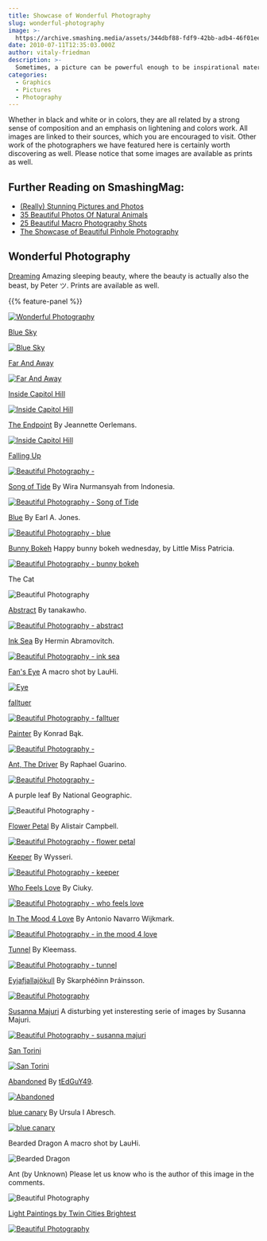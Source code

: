 ```yaml
---
title: Showcase of Wonderful Photography
slug: wonderful-photography
image: >-
  https://archive.smashing.media/assets/344dbf88-fdf9-42bb-adb4-46f01eedd629/940f19cc-21f5-490b-8411-8b21ac200bef/colors2.jpg
date: 2010-07-11T12:35:03.000Z
author: vitaly-friedman
description: >-
  Sometimes, a picture can be powerful enough to be inspirational material all by itself. To provide you with some inspiration for the upcoming week, this sunday we feature some truly beautiful and impressive images from talented artists and photographers worldwide.
categories:
  - Graphics
  - Pictures
  - Photography
---
```

Whether in black and white or in colors, they are all related by a strong sense of composition and an emphasis on lightening and colors work. All images are linked to their sources, which you are encouraged to visit. Other work of the photographers we have featured here is certainly worth discovering as well. Please notice that some images are available as prints as well.</p>

## <span class="rh">Further Reading</span> on SmashingMag:

*   [(Really) Stunning Pictures and Photos](https://www.smashingmagazine.com/2008/04/really-stunning-pictures-and-photos/)
*   [35 Beautiful Photos Of Natural Animals](https://www.smashingmagazine.com/2009/02/35-beautiful-examples-of-animals-photography/)
*   [25 Beautiful Macro Photography Shots](https://www.smashingmagazine.com/2008/09/25-beautiful-macro-photography-shots-photos/)
*   [The Showcase of Beautiful Pinhole Photography](https://www.smashingmagazine.com/2010/07/the-showcase-of-beautiful-pinhole-photography/)

## Wonderful Photography

<a href="https://www.flickr.com/photos/peterprzybille/3915636451/in/pool-bestinshow">Dreaming</a>
Amazing sleeping beauty, where the beauty is actually also the beast, by Peter ツ. Prints are available as well.

{{% feature-panel %}}

[![Wonderful Photography](https://archive.smashing.media/assets/344dbf88-fdf9-42bb-adb4-46f01eedd629/167659d8-3e56-4f95-9520-b1cadca2c626/102.jpg)](https://www.flickr.com/photos/peterprzybille/3915636451/in/pool-bestinshow)

<a href="https://www.photosight.ru/photo/alone/3753521/">Blue Sky</a>

[![Blue Sky](https://archive.smashing.media/assets/344dbf88-fdf9-42bb-adb4-46f01eedd629/c1139a24-98a1-4aba-8821-c62f5e14d728/107-photos.jpg)](https://www.photosight.ru/photo/alone/3753521/)

<a href="https://1x.com/photos/landscape/32947/">Far And Away</a>

[![Far And Away](https://archive.smashing.media/assets/344dbf88-fdf9-42bb-adb4-46f01eedd629/ad1131f3-d6d1-4b69-930b-d4efc5821e36/110-photos.jpg)](https://1x.com/photos/landscape/32947/)

<a href="https://1x.com/photo/26325/">Inside Capitol Hill</a>

[![Inside Capitol Hill](https://archive.smashing.media/assets/344dbf88-fdf9-42bb-adb4-46f01eedd629/db0900b7-b0cf-42c3-910c-d32932ba4090/114-photos.jpg)](https://1x.com/photo/26325/)

<a href="https://1x.com/photos/member/12605/30341/">The Endpoint</a>
By Jeannette Oerlemans.

[![Inside Capitol Hill](https://archive.smashing.media/assets/344dbf88-fdf9-42bb-adb4-46f01eedd629/13d1db22-aaea-4dce-a68f-0c28d0ae685f/115-photos.jpg)](https://1x.com/photos/member/12605/30341/)

<a href="https://www.flickr.com/photos/plantreesplease/3342156471/sizes/o/">Falling Up</a>

[![Beautiful Photography - ](https://archive.smashing.media/assets/344dbf88-fdf9-42bb-adb4-46f01eedd629/a7fe30fe-2047-4b92-93db-39007b13c64e/163.jpg)](https://www.flickr.com/photos/plantreesplease/3342156471/sizes/o/)

<a href="https://1x.com/photos/landscape/33004/">Song of Tide</a>
By Wira Nurmansyah from Indonesia.

[![Beautiful Photography - Song of Tide](https://archive.smashing.media/assets/344dbf88-fdf9-42bb-adb4-46f01eedd629/a4d6b75b-346e-4088-8e1c-c036b118bab6/33004.jpg)](https://1x.com/photos/landscape/33004/)

<a href="https://1x.com/photos/abstract/29585/">Blue</a>
By Earl A. Jones.

[![Beautiful Photography - blue](https://archive.smashing.media/assets/344dbf88-fdf9-42bb-adb4-46f01eedd629/d2d48834-712b-43b9-8b76-96333a6bd9ec/168.jpg)](https://1x.com/photos/abstract/29585/)

<a href="https://www.flickr.com/photos/planetpater/2609589837/">Bunny Bokeh</a>
Happy bunny bokeh wednesday, by Little Miss Patricia.

[![Beautiful Photography - bunny bokeh](https://archive.smashing.media/assets/344dbf88-fdf9-42bb-adb4-46f01eedd629/d9dda45a-02d1-4bb2-aa5d-0f45a9a8807b/145.jpg)](https://www.flickr.com/photos/planetpater/2609589837/)

The Cat

![Beautiful Photography](https://archive.smashing.media/assets/344dbf88-fdf9-42bb-adb4-46f01eedd629/c76ffef2-f676-4474-91e8-d409c71c064a/122.jpg)

<a href="https://www.flickr.com/photos/28481088@N00/3360952107/">Abstract</a>
By tanakawho.

[![Beautiful Photography - abstract](https://archive.smashing.media/assets/344dbf88-fdf9-42bb-adb4-46f01eedd629/0f0c4e67-1f68-4d3e-a04a-46d1fa09def4/167.jpg)](https://www.flickr.com/photos/28481088@N00/3360952107/)

<a href="https://ahermin.deviantart.com">Ink Sea</a>
By Hermin Abramovitch.

[![Beautiful Photography - ink sea](https://archive.smashing.media/assets/344dbf88-fdf9-42bb-adb4-46f01eedd629/b58237e3-c822-4517-9ec9-372bc739b8af/161.jpg)](https://ahermin.deviantart.com)

<a href="https://bigpicture.ru/?p=30526#more-30526">Fan's Eye</a>
A macro shot by LauHi.

[![Eye](https://archive.smashing.media/assets/344dbf88-fdf9-42bb-adb4-46f01eedd629/cde9a0ff-52ac-449b-837b-b59c6f9da099/eye.jpg)](https://bigpicture.ru/?p=30526#more-30526)

<a href="https://1x.com/photos/member/12605/21686/">falltuer</a>

[![Beautiful Photography - falltuer](https://archive.smashing.media/assets/344dbf88-fdf9-42bb-adb4-46f01eedd629/43a5dc50-818d-4129-a4f4-2d5cefc47fce/falltuer-by-5letters.jpg)](https://fc01.deviantart.com/fs41/i/2009/003/f/c/Falltuer_by_5letters.jpg)

<a href="https://digart.img.digart.pl/data/img/vol2/27/35/download/3137737.jpg">Painter</a>
By Konrad Bąk.

[![Beautiful Photography - ](https://archive.smashing.media/assets/344dbf88-fdf9-42bb-adb4-46f01eedd629/a2d516f1-92a2-4956-b2bb-4cdbbc72e739/120.jpg)](https://digart.img.digart.pl/data/img/vol2/27/35/download/3137737.jpg)

<a href="https://bigpicture.ru/?p=30526#more-30526">Ant, The Driver</a>
By Raphael Guarino.

[![Beautiful Photography - ](https://archive.smashing.media/assets/344dbf88-fdf9-42bb-adb4-46f01eedd629/3458ed80-d139-49df-b055-512c639735f2/136.jpg)](https://bigpicture.ru/?p=30526#more-30526)

<span class="removed_link" title="https://photography.nationalgeographic.com/photography/photo-of-the-day/purple-leaf/">A purple leaf</span>
By National Geographic.

<span class="removed_link" title="https://photography.nationalgeographic.com/photography/photo-of-the-day/purple-leaf/">![Beautiful Photography - ](https://archive.smashing.media/assets/344dbf88-fdf9-42bb-adb4-46f01eedd629/cf0bb566-d12b-453b-b288-c812f2be8b29/137.jpg)</span>

<a href="https://alliec.deviantart.com/art/Flower-Petal-Refraction-113405664">Flower Petal</a>
By Alistair Campbell.

[![Beautiful Photography - flower petal](https://archive.smashing.media/assets/344dbf88-fdf9-42bb-adb4-46f01eedd629/a18b1c90-f74f-40f4-a21a-e027ed872625/148.jpg)](https://alliec.deviantart.com/art/Flower-Petal-Refraction-113405664)

<a href="https://wysseri.deviantart.com/art/Keeper-137235159">Keeper</a>
By Wysseri.

[![Beautiful Photography - keeper](https://archive.smashing.media/assets/344dbf88-fdf9-42bb-adb4-46f01eedd629/a62681ad-6dc7-4191-8b76-aee3242af748/149.jpg)](https://wysseri.deviantart.com/art/Keeper-137235159)

<a href="https://ciuky.deviantart.com/art/who-feels-love-118783096">Who Feels Love</a>
By Ciuky.

[![Beautiful Photography - who feels love](https://archive.smashing.media/assets/344dbf88-fdf9-42bb-adb4-46f01eedd629/aea3df40-1130-43bc-bece-b464e311298d/157.jpg)](https://ciuky.deviantart.com/art/who-feels-love-118783096)

<a href="https://drivingyou.deviantart.com/art/In-the-mood-4-love-120269909">In The Mood 4 Love</a>
By Antonio Navarro Wijkmark.

[![Beautiful Photography - in the mood 4 love](https://archive.smashing.media/assets/344dbf88-fdf9-42bb-adb4-46f01eedd629/e3d711e2-acf3-4493-9f5e-d9283d40d310/159.jpg)](https://drivingyou.deviantart.com/art/In-the-mood-4-love-120269909)

<a href="https://kleemass.deviantart.com/art/Tunnel-73770213">Tunnel</a>
By Kleemass.

[![Beautiful Photography - tunnel](https://archive.smashing.media/assets/344dbf88-fdf9-42bb-adb4-46f01eedd629/ee7dadec-c899-4045-a73b-85e8f0fd4368/171.jpg)](https://kleemass.deviantart.com/art/Tunnel-73770213)

<a href="https://www.flickr.com/photos/skarpi/">Eyjafjallajökull</a>
By Skarphéðinn Þráinsson.

[![Beautiful Photography](https://archive.smashing.media/assets/344dbf88-fdf9-42bb-adb4-46f01eedd629/9e0c47f5-4e34-4df0-be98-21f673361cc5/eyjafjallajokull-plinian-eruption.jpg)](https://marieaunet.blogspot.com/2010/04/eyjafjallajokull.html)

<a href="https://2photo.ru/15937-fotograf-susanna-majuri/full.html">Susanna Majuri</a>
A disturbing yet insteresting serie of images by Susanna Majuri.

[![Beautiful Photography - susanna majuri](https://archive.smashing.media/assets/344dbf88-fdf9-42bb-adb4-46f01eedd629/ef0ca5c7-2732-4fd1-b177-8be9c2c2395b/113.jpg)](https://2photo.ru/15937-fotograf-susanna-majuri/full.html)

<a href="https://www.photosight.ru/photo/alone/3755361/">San Torini</a>

[![San Torini](https://archive.smashing.media/assets/344dbf88-fdf9-42bb-adb4-46f01eedd629/3faa199c-9fde-44da-926b-1afdfb558c13/105-photos.jpg)](https://www.photosight.ru/photo/alone/3755361/)

<a href="https://www.pixcetera.com/blog/2010/03/03/abandoned/">Abandoned</a>
By <a href="https://www.wix.com/egfines/Ted-Fines">tEdGuY49</a>.

[![Abandoned](https://archive.smashing.media/assets/344dbf88-fdf9-42bb-adb4-46f01eedd629/771ea2c4-7ec3-49ce-932a-634cfac32e83/ab.jpg)](https://www.pixcetera.com/blog/2010/03/03/abandoned/)

<a href="https://1x.com/photo/25433/">blue canary</a>
By Ursula I Abresch.

[![blue canary](https://archive.smashing.media/assets/344dbf88-fdf9-42bb-adb4-46f01eedd629/e8704410-b762-4ca6-ae8b-e34a99fd4ff2/111-photos.jpg)](https://1x.com/photo/25433/)

Bearded Dragon
A macro shot by LauHi.

![Bearded Dragon](https://archive.smashing.media/assets/344dbf88-fdf9-42bb-adb4-46f01eedd629/28eb37f3-73d8-4cb6-84db-ed65bae0c087/ph.jpg)

Ant (by Unknown)
Please let us know who is the author of this image in the comments.

![Beautiful Photography](https://archive.smashing.media/assets/344dbf88-fdf9-42bb-adb4-46f01eedd629/341e19d6-86ec-47ff-a911-5ddb6376b2dc/ameise.jpg)

<a href="https://www.twincitiesbrightest.com/">Light Paintings by Twin Cities Brightest</a>

[![Beautiful Photography](https://archive.smashing.media/assets/344dbf88-fdf9-42bb-adb4-46f01eedd629/dfaaacb2-292c-4f04-a901-53377ab04a2a/icarusbytcb.jpg)](https://www.twincitiesbrightest.com/)

